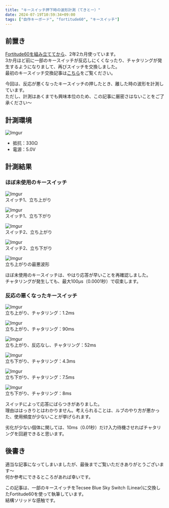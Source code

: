 ```yaml
---
title: "キースイッチ押下時の波形計測（てきとー）"
date: 2024-07-19T10:59:34+09:00
tags: ["自作キーボード", "fortitude60", "キースイッチ"]
---
```

## 前置き

[Fortitude60を組み立ててから](/build-log-fortitude60/)、2年2カ月使っています。  
3か月ほど前に一部のキースイッチが反応しにくくなったり、チャタリングが発生するようになりまして、再びスイッチを交換しました。  
最初のキースイッチ交換記事は[こちら](/change-key-switch-fortitude60/)をご覧ください。  

今回は、反応が悪くなったキースイッチの押したとき、離した時の波形を計測しています。  
ただし、計測はあくまでも興味本位のため、この記事に厳密さはないことをご了承ください～  

## 計測環境

![Imgur](https://i.imgur.com/sEdAo2xh.jpg)

- 抵抗：330Ω
- 電源：5.0V

## 計測結果

### ほぼ未使用のキースイッチ

![Imgur](https://i.imgur.com/IdSodvWh.png)  
スイッチ1、立ち上がり  

![Imgur](https://i.imgur.com/GkdVlE1h.png)  
スイッチ1、立ち下がり  

![Imgur](https://i.imgur.com/kvXp7M6h.png)  
スイッチ2、立ち上がり  

![Imgur](https://i.imgur.com/3xQBfJhh.png)  
スイッチ2、立ち下がり  

![Imgur](https://i.imgur.com/pjTJDPeh.png)  
立ち上がりの最悪波形  

ほぼ未使用のキースイッチは、やはり応答が早いことを再確認しました。  
チャタリングが発生しても、最大100μs（0.0001秒）で収束します。  

### 反応の悪くなったキースイッチ

![Imgur](https://i.imgur.com/dMOsfA5h.png)  
立ち上がり、チャタリング：1.2ms  

![Imgur](https://i.imgur.com/ggyy4Iwh.png)  
立ち上がり、チャタリング：90ms  

![Imgur](https://i.imgur.com/4p8OISzh.png)  
立ち上がり、反応なし、チャタリング：52ms  

![Imgur](https://i.imgur.com/4RUvGrdh.png)  
立ち下がり、チャタリング：4.3ms  

![Imgur](https://i.imgur.com/umzf2smh.png)  
立ち下がり、チャタリング：7.5ms  

![Imgur](https://i.imgur.com/bPqnTwnh.png)  
立ち下がり、チャタリング：8ms  

スイッチによって応答にばらつきがありました。  
理由ははっきりとはわかりません。考えられることは、ルブのやり方が悪かった、使用頻度が少ないことが挙げられます。  

劣化が少ない個体に関しては、10ms（0.01秒）だけ入力待機させればチャタリングを回避できると思います。  

## 後書き

適当な記事になってしまいましたが、最後までご覧いただきありがとうございます～  
何か参考にできるところがあれば幸いです。  

この記事は、一部のキースイッチをTecsee Blue Sky Switch (Linear)に交換したFortitude60を使って執筆しています。  
結構ソリッドな感触です。
